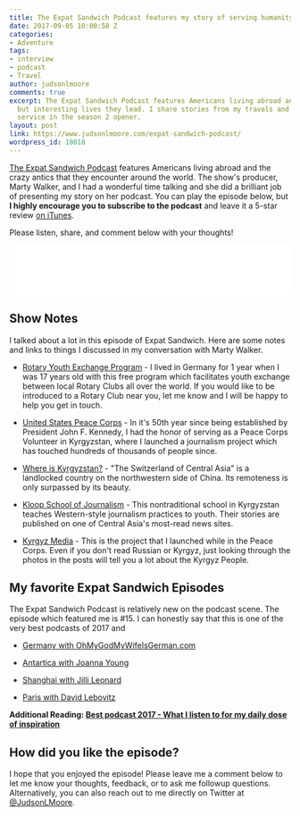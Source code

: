 ```yaml
---
title: The Expat Sandwich Podcast features my story of serving humanity.
date: 2017-09-05 10:00:58 Z
categories:
- Adventure
tags:
- interview
- podcast
- Travel
author: judsonlmoore
comments: true
excerpt: The Expat Sandwich Podcast features Americans living abroad and the crazy
  but interesting lives they lead. I share stories from my travels and work in humanitarian
  service in the season 2 opener.
layout: post
link: https://www.judsonlmoore.com/expat-sandwich-podcast/
wordpress_id: 18018
---
```


[The Expat Sandwich Podcast](http://expatsandwich.com/) features Americans living abroad and the crazy antics that they encounter around the world. The show's producer, Marty Walker, and I had a wonderful time talking and she did a brilliant job of presenting my story on her podcast. You can play the episode below, but **I highly encourage you to subscribe to the podcast** and leave it a 5-star review [on iTunes](https://itunes.apple.com/us/podcast/expat-sandwich/id1205730536?mt=2).

Please listen, share, and comment below with your thoughts!

<iframe style="border: none" src="//html5-player.libsyn.com/embed/episode/id/5706524/height/90/theme/custom/thumbnail/yes/direction/backward/render-playlist/no/custom-color/87A93A/" height="90" width="100%" scrolling="no"  allowfullscreen webkitallowfullscreen mozallowfullscreen oallowfullscreen msallowfullscreen></iframe>

## Show Notes


I talked about a lot in this episode of Expat Sandwich. Here are some notes and links to things I discussed in my conversation with Marty Walker.



 	
  * [Rotary Youth Exchange Program](https://www.rotary.org/en/our-programs/youth-exchanges) - I lived in Germany for 1 year when I was 17 years old with this free program which facilitates youth exchange between local Rotary Clubs all over the world. If you would like to be introduced to a Rotary Club near you, let me know and I will be happy to help you get in touch.

 	
  * [United States Peace Corps](https://www.peacecorps.gov/volunteer/is-peace-corps-right-for-me/) - In it's 50th year since being established by President John F. Kennedy, I had the honor of serving as a Peace Corps Volunteer in Kyrgyzstan, where I launched a journalism project which has touched hundreds of thousands of people since.

 	
  * [Where is Kyrgyzstan?](https://en.wikipedia.org/wiki/Kyrgyzstan) - "The Switzerland of Central Asia" is a landlocked country on the northwestern side of China. Its remoteness is only surpassed by its beauty.

 	
  * [Kloop School of Journalism](https://kloop.kg/) - This nontraditional school in Kyrgyzstan teaches Western-style journalism practices to youth. Their stories are published on one of Central Asia's most-read news sites.

 	
  * [Kyrgyz Media](http://kyrgyzmedia.com/) - This is the project that I launched while in the Peace Corps. Even if you don't read Russian or Kyrgyz, just looking through the photos in the posts will tell you a lot about the Kyrgyz People.




## My favorite Expat Sandwich Episodes


The Expat Sandwich Podcast is relatively new on the podcast scene. The episode which featured me is #15. I can honestly say that this is one of the very best podcasts of 2017 and



 	
  * [Germany with OhMyGodMyWifeIsGerman.com](http://expatsandwich.com/episode-008-germany-with-ohgodmywifeisgerman/)

 	
  * [Antartica with Joanna Young](http://expatsandwich.com/episode-011-antarctica-joanna-young/)

 	
  * [Shanghai with Jilli Leonard](http://expatsandwich.com/episode-12-shanghai-jilli-leonard/)

 	
  * [Paris with David Lebovitz](http://expatsandwich.com/paris-david-lebovitz/)


**Additional Reading: [Best podcast 2017 - What I listen to for my daily dose of inspiration](https://www.judsonlmoore.com/best-podcast-2017/)**


## How did you like the episode?


I hope that you enjoyed the episode! Please leave me a comment below to let me know your thoughts, feedback, or to ask me followup questions. Alternatively, you can also reach out to me directly on Twitter at [@JudsonLMoore](https://twitter.com/judsonlmoore).
